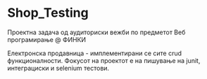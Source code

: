 # Shop_Testing
Проектна задача од аудиториски вежби по предметот Веб програмирање @ ФИНКИ

Електронска продавница - имплементирани се сите crud функционалности. Фокусот на проектот е на пишување на junit, интеграциски и selenium тестови.
